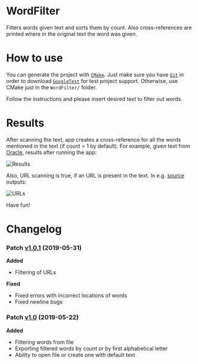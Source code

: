 # WordFilter
Filters words given text and sorts them by count. Also cross-references are printed where in the original text the word was given.

# How to use
You can generate the project with [`CMake`](https://cmake.org/download/). Just make sure you have [`Git`](https://git-scm.com/download/) in order to download [`GoogleTest`](https://github.com/google/googletest) for test project support. Otherwise, use CMake just in the `WordFilter/` folder.

Follow the instructions and please insert desired text to filter out words.

# Results
After scanning the text, app creates a cross-reference for all the words mentioned in the text (if count > 1 by default). For example, given text from [Oracle](https://www.oracle.com/sun/), results after running the app:

![Results](https://i.gyazo.com/f33eae0db5812f02aad6eb4bba0b275f.png)

Also, URL scanning is true, if an URL is present in the text. In e.g. [source](https://www.intelligenteconomist.com/url-shortener-services/) outputs:

![URLs](https://i.gyazo.com/0cacec403df0f8019a8f6e3458aa803d.png)

Have fun!

# Changelog
### Patch [v1.0.1](https://github.com/abelzis/WordFilter/releases/tag/v1.0.1) (2019-05-31)
**Added**
  - Filtering of URLs
  
**Fixed**
  - Fixed errors with incorrect locations of words
  - Fixed newline bugs

### Patch [v1.0](https://github.com/abelzis/WordFilter/releases/tag/v1.0) (2019-05-22)
**Added**
  - Filtering words from file
  - Exporting filtered words by count or by first alphabetical letter
  - Ability to open file or create one with default text
